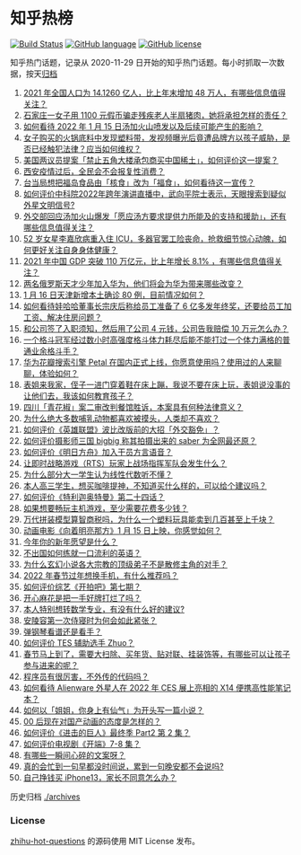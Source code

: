 # 知乎热榜
[![Build Status](https://github.com/ToWeLong/zhihu-hot-questions/workflows/CI/badge.svg)](https://github.com/ToWeLong/zhihu-hot-questions/actions)
[![GitHub language](https://img.shields.io/badge/language-golang-orange.svg)](https://golang.org/)
[![GitHub license](https://img.shields.io/github/license/ToWeLong/zhihu-hot-questions)](https://github.com/ToWeLong/zhihu-hot-questions/blob/main/LICENSE)

知乎热门话题，记录从 2020-11-29 日开始的知乎热门话题。每小时抓取一次数据，按天[归档](./archives)

<!-- BEGIN -->

1. [2021 年全国人口为 14.1260 亿人，比上年末增加 48 万人，有哪些信息值得关注？](https://www.zhihu.com/question/511928031)
1. [石家庄一女子用 1100 元假币骗走残疾老人半扇猪肉，她将承担怎样的责任？](https://www.zhihu.com/question/511730886)
1. [如何看待 2022 年 1 月 15 日汤加火山喷发以及后续可能产生的影响？](https://www.zhihu.com/question/511687977)
1. [女子购买的火锅底料中发现塑料带，发视频曝光后竟遭品牌方以孩子威胁，是否已经触犯法律？应当如何维权？](https://www.zhihu.com/question/511841541)
1. [美国两议员提案「禁止五角大楼承包商买中国稀土」，如何评价这一提案？](https://www.zhihu.com/question/511776901)
1. [西安疫情过后，全民会不会报复性消费？](https://www.zhihu.com/question/511036710)
1. [台当局想把福岛食品由「核食」改为「福食」，如何看待这一宣传？](https://www.zhihu.com/question/511910966)
1. [如何评价中科院2022年跨年演讲直播中，武向平院士表示，天眼搜索到疑似外星文明信号?](https://www.zhihu.com/question/510519170)
1. [外交部回应汤加火山爆发「愿应汤方要求提供力所能及的支持和援助」，还有哪些信息值得关注？](https://www.zhihu.com/question/511879643)
1. [52 岁女星李嘉欣病重入住 ICU，多器官罢工险丧命，抢救细节惊心动魄，如何更好关注自身身体健康？](https://www.zhihu.com/question/511792492)
1. [2021 年中国 GDP 突破 110 万亿元，比上年增长 8.1% ，有哪些信息值得关注？](https://www.zhihu.com/question/511925311)
1. [两名俄罗斯天才少年加入华为，他们将会为华为带来哪些改变？](https://www.zhihu.com/question/511478056)
1. [1 月 16 日天津新增本土确诊 80 例，目前情况如何？](https://www.zhihu.com/question/511912745)
1. [如何看待娃哈哈董事长宗庆后称给员工准备了 6 亿多发年终奖，还要给员工加工资、解决住房问题？](https://www.zhihu.com/question/511480389)
1. [和公司签了入职须知，然后用了公司 4 元钱，公司告我赔偿 10 万元怎么办？](https://www.zhihu.com/question/509048767)
1. [一个格斗冠军经过数小时高强度格斗体力耗尽后能不能打过一个体力满格的普通业余格斗手？](https://www.zhihu.com/question/511018005)
1. [华为花瓣搜索引擎 Petal 在国内正式上线，你愿意使用吗？使用过的人来聊聊，体验如何？](https://www.zhihu.com/question/511225153)
1. [表姐来我家，侄子一进门穿着鞋在床上蹦，我说不要在床上玩，表姐说没事的让他们去，我该如何教育孩子？](https://www.zhihu.com/question/511295806)
1. [四川「青花椒」案二审改判餐馆胜诉，本案具有何种法律意义？](https://www.zhihu.com/question/511366516)
1. [为什么绝大多数哺乳动物都喜欢被摸头，人类却不喜欢？](https://www.zhihu.com/question/511263880)
1. [如何评价《英雄联盟》波比改版前的大招「外交豁免」？](https://www.zhihu.com/question/506306725)
1. [如何评价摄影师三国 bigbig 称其拍摄出来的 saber 为全网最还原？](https://www.zhihu.com/question/511663884)
1. [如何评价《明日方舟》加入干员方言语音？](https://www.zhihu.com/question/511714371)
1. [让即时战略游戏（RTS）玩家上战场指挥军队会发生什么？](https://www.zhihu.com/question/509285003)
1. [为什么部分大一学生认为线性代数听不懂？](https://www.zhihu.com/question/367082679)
1. [本人高三学生，想买咖啡提神，不知道买什么样的，可以给个建议吗？](https://www.zhihu.com/question/488173290)
1. [如何评价《特利迦奥特曼》第二十四话？](https://www.zhihu.com/question/511697590)
1. [如果想要畅玩主机游戏，至少需要花费多少钱？](https://www.zhihu.com/question/510978887)
1. [万代拼装模型算智商税吗，为什么一个塑料玩具能卖到几百甚至上千块？](https://www.zhihu.com/question/511731977)
1. [动画电影《向着明亮那方》1 月 15 日上映，你感觉如何？](https://www.zhihu.com/question/509811471)
1. [今年你的新年愿望是什么？](https://www.zhihu.com/question/510889833)
1. [不出国如何练就一口流利的英语？](https://www.zhihu.com/question/22968875)
1. [为什么玄幻小说各大宗教的顶级弟子不是散修主角的对手？](https://www.zhihu.com/question/452264414)
1. [2022 年春节过年想换手机，有什么推荐吗？](https://www.zhihu.com/question/506311581)
1. [如何评价综艺《开拍吧》第七期？](https://www.zhihu.com/question/511557402)
1. [开心麻花是把一手好牌打烂了吗？](https://www.zhihu.com/question/296780708)
1. [本人特别想转数学专业，有没有什么好的建议?](https://www.zhihu.com/question/505366007)
1. [安陵容第一次侍寝时为何会如此紧张？](https://www.zhihu.com/question/507031966)
1. [弹钢琴看谱还是看手？](https://www.zhihu.com/question/504473001)
1. [如何评价 TES 辅助选手 Zhuo？](https://www.zhihu.com/question/436864562)
1. [春节马上到了，需要大扫除、买年货、贴对联、挂装饰等，有哪些可以让孩子参与进来的呢？](https://www.zhihu.com/question/511021590)
1. [程序员有很厉害，不外传的代码吗？](https://www.zhihu.com/question/511262443)
1. [如何看待 Alienware 外星人在 2022 年 CES 展上亮相的 X14 便携高性能笔记本？](https://www.zhihu.com/question/510143940)
1. [如何以「姐姐，你身上有仙气」为开头写一篇小说？](https://www.zhihu.com/question/478937543)
1. [00 后现在对国产动画的态度是怎样的？](https://www.zhihu.com/question/505941514)
1. [如何评价《进击的巨人》最终季 Part2 第 2 集？](https://www.zhihu.com/question/511534792)
1. [如何评价电视剧《开端》7-8 集？](https://www.zhihu.com/question/511250533)
1. [有哪些一瞬间心碎的文案呀？](https://www.zhihu.com/question/505332015)
1. [真的会忙到一句早都没时间说，累到一句晚安都不会说吗?](https://www.zhihu.com/question/509750020)
1. [自己挣钱买 iPhone13，家长不同意怎么办？](https://www.zhihu.com/question/511095082)

<!-- END -->

历史归档 [./archives](./archives)


### License
[zhihu-hot-questions](https://github.com/towelong/zhihu-hot-questions) 的源码使用 MIT License 发布。